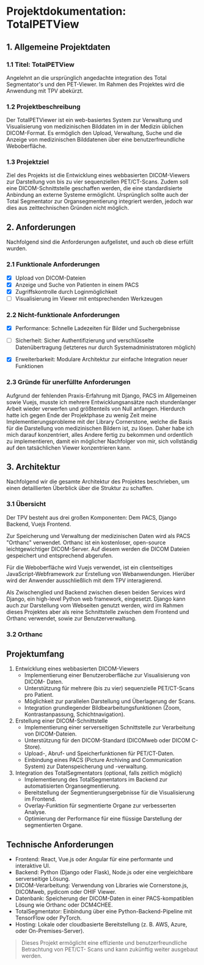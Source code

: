 # Projektdokumentation: TotalPETView

## 1. Allgemeine Projektdaten

### 1.1 Titel: TotalPETView

Angelehnt an die ursprünglich angedachte integration des Total Segmentator's und den PET-Viewer. Im Rahmen des Projektes wird die Anwendung mit TPV abekürzt.

### 1.2 Projektbeschreibung

Der TotalPETViewer ist ein web-basiertes System zur Verwaltung und Visualisierung von medizinischen Bilddaten im in der Medizin üblichen DICOM-Format. Es ermöglich den Upload, Verwaltung, Suche und die Anzeige von medizinischen Bilddatenen über eine benutzerfreundliche Weboberfläche.

### 1.3 Projektziel

Ziel des Projekts ist die Entwicklung eines webbasierten DICOM-Viewers zur Darstellung von bis zu vier sequenziellen PET/CT-Scans. Zudem soll eine DICOM-Schnittstelle geschaffen werden, die eine standardisierte Anbindung an externe Systeme ermöglicht. Ursprünglich sollte auch der Total Segmentator zur Organsegmentierung integriert werden, jedoch war dies aus zeittechnischen Gründen nicht möglich.

## 2. Anforderungen

Nachfolgend sind die Anforderungen aufgelistet, und auch ob diese erfüllt wurden.

### 2.1 Funktionale Anforderungen

- [X] Upload von DICOM-Dateien
- [X] Anzeige und Suche von Patienten in einem PACS
- [X] Zugriffskontrolle durch Loginmöglichkeit
- [ ] Visualisierung im Viewer mit entsprechenden Werkzeugen

### 2.2 Nicht-funktionale Anforderungen

- [X] Performance: Schnelle Ladezeiten für Bilder und Suchergebnisse
- [ ] Sicherheit: Sicher Authentifizierung und verschlüsselte Datenübertragung (letzteres nur durch Systemadministratoren möglich)
- [X] Erweiterbarkeit: Modulare Architektur zur einfache Integration neuer Funktionen


### 2.3 Gründe für unerfüllte Anforderungen

Aufgrund der fehlenden Praxis-Erfahrung mit Django, PACS im Allgemeinen sowie Vuejs, musste ich mehrere Entwicklungsansätze nach stundenlanger Arbeit wieder verwerfen und größtenteils von Null anfangen. Hierdurch hatte ich gegen Ende der Projektphase zu wenig Zeit meine Implementierungsprobleme mit der Library Cornerstone, welche die Basis für die Darstellung von medizinischen Bildern ist, zu lösen. Daher habe ich mich darauf konzentriert, alles Andere fertig zu bekommen und ordentlich zu implementieren, damit ein möglicher Nachfolger von mir, sich vollständig auf den tatsächlichen Viewer konzentrieren kann.

## 3. Architektur

Nachfolgend wir die gesamte Architektur des Projektes beschrieben, um einen detaillierten Überblick über die Struktur zu schaffen.

### 3.1 Übersicht

Der TPV besteht aus drei großen Komponenten: Dem PACS, Django Backend, Vuejs Frontend.

Zur Speicherung und Verwaltung der medizinischen Daten wird als PACS "Orthanc" verwendet. Orthanc ist ein kostenloser, open-source leichtgewichtiger DICOM-Server. Auf diesem werden die DICOM Dateien gespeichert und entsprechend abgerufen.

Für die Weboberfläche wird Vuejs verwendet, ist ein clientseitiges JavaScript-Webframework zur Erstellung von Webanwendungen. Hierüber wird der Anwender ausschließlich mit dem TPV interagierend.

Als Zwischenglied und Backend zwischen diesen beiden Services wird Django, ein high-level Python web framework, eingesetzt. Django kann auch zur Darstellung vom Webseiten genutzt werden, wird im Rahmen dieses Projektes aber als reine Schnittstelle zwischen dem Frontend und Orthanc verwendet, sowie zur Benutzerverwaltung.

### 3.2 Orthanc

## Projektumfang

1. Entwicklung eines webbasierten DICOM-Viewers
    - Implementierung einer Benutzeroberfläche zur Visualisierung von DICOM- Daten.
    - Unterstützung für mehrere (bis zu vier) sequenzielle PET/CT-Scans pro Patient.
    - Möglichkeit zur parallelen Darstellung und Überlagerung der Scans.
    - Integration grundlegender Bildbearbeitungsfunktionen (Zoom, Kontrastanpassung, Schichtnavigation).
2. Erstellung einer DICOM-Schnittstelle
    - Implementierung einer serverseitigen Schnittstelle zur Verarbeitung von DICOM-Dateien.
    - Unterstützung für den DICOM-Standard (DICOMweb oder DICOM C-Store).
    - Upload-, Abruf- und Speicherfunktionen für PET/CT-Daten.
    - Einbindung eines PACS (Picture Archiving and Communication System) zur Datenspeicherung und -verwaltung.
3. Integration des TotalSegmentators (optional, falls zeitlich möglich)
    - Implementierung des TotalSegmentators im Backend zur automatisierten Organsegmentierung.
    - Bereitstellung der Segmentierungsergebnisse für die Visualisierung im Frontend.
    - Overlay-Funktion für segmentierte Organe zur verbesserten Analyse.
    - Optimierung der Performance für eine flüssige Darstellung der segmentierten Organe.
  
## Technische Anforderungen

  - Frontend: React, Vue.js oder Angular für eine performante und interaktive UI.
  - Backend: Python (Django oder Flask), Node.js oder eine vergleichbare serverseitige Lösung.
  - DICOM-Verarbeitung: Verwendung von Libraries wie Cornerstone.js, DICOMweb, pydicom oder OHIF Viewer.
  - Datenbank: Speicherung der DICOM-Daten in einer PACS-kompatiblen Lösung wie Orthanc oder DCM4CHEE.
  - TotalSegmentator: Einbindung über eine Python-Backend-Pipeline mit TensorFlow oder PyTorch.
  - Hosting: Lokale oder cloudbasierte Bereitstellung (z. B. AWS, Azure, oder On-Premises-Server).

> Dieses Projekt ermöglicht eine effiziente und benutzerfreundliche Betrachtung von PET/CT-
Scans und kann zukünftig weiter ausgebaut werden.

